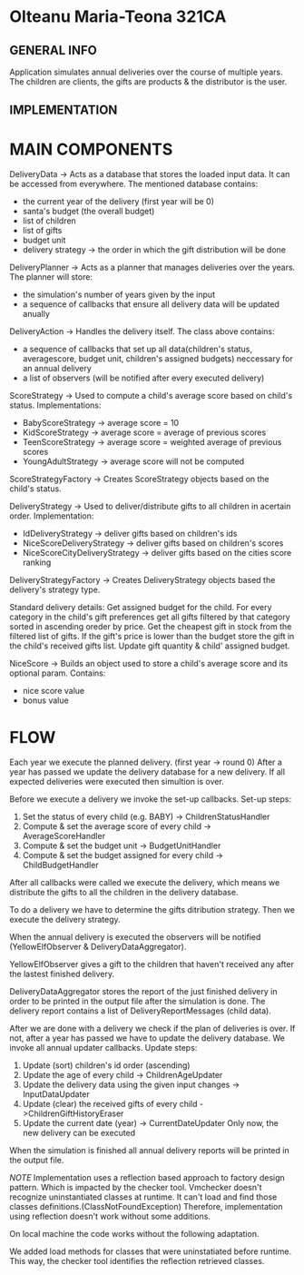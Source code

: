 # Olteanu Maria-Teona 321CA

## GENERAL INFO
Application simulates annual deliveries over the course of multiple years.
The children are clients, the gifts are products & the distributor is the user.

## IMPLEMENTATION

# MAIN COMPONENTS
DeliveryData
-> Acts as a database that stores the loaded input data.
It can be accessed from everywhere.
The mentioned database contains:
- the current year of the delivery (first year will be 0)
- santa's budget (the overall budget)
- list of children
- list of gifts
- budget unit
- delivery strategy -> the order in which the gift distribution will be done

DeliveryPlanner
-> Acts as a planner that manages deliveries over the years.
The planner will store:
- the simulation's number of years given by the input
- a sequence of callbacks that ensure all delivery data will be updated anually

DeliveryAction
-> Handles the delivery itself.
The class above contains:
- a sequence of callbacks that set up all data(children's status, averagescore, 
budget unit, children's assigned budgets) neccessary for an annual delivery
- a list of observers (will be notified after every executed delivery)

ScoreStrategy
-> Used to compute a child's average score based on child's status.
Implementations:
- BabyScoreStrategy -> average score = 10
- KidScoreStrategy -> average score = average of previous scores  
- TeenScoreStrategy -> average score = weighted average of previous scores
- YoungAdultStrategy -> average score will not be computed

ScoreStrategyFactory
-> Creates ScoreStrategy objects based on the child's status.

DeliveryStrategy
-> Used to deliver/distribute gifts to all children in acertain order.
Implementation:
- IdDeliveryStrategy -> deliver gifts based on children's ids
- NiceScoreDeliveryStrategy -> deliver gifts based on children's scores
- NiceScoreCityDeliveryStrategy -> deliver gifts based on the cities score ranking

DeliveryStrategyFactory
-> Creates DeliveryStrategy objects based the delivery's strategy type.

Standard delivery details:
Get assigned budget for the child.
For every category in the child's gift preferences get all gifts filtered by 
that category sorted in ascending oreder by price.
Get the cheapest gift in stock from the filtered list of gifts.
If the gift's price is lower than the budget store the gift in the child's 
received gifts list.
Update gift quantity & child' assigned budget.

NiceScore
-> Builds an object used to store a child's average score and its optional param.
Contains:
- nice score value
- bonus value 

# FLOW
Each year we execute the planned delivery. (first year -> round 0)
After a year has passed we update the delivery database for a new delivery. 
If all expected deliveries were executed then simultion is over.

Before we execute a delivery we invoke the set-up callbacks.
Set-up steps:
1) Set the status of every child (e.g. BABY) -> ChildrenStatusHandler
2) Compute & set the average score of every child -> AverageScoreHandler
3) Compute & set the budget unit -> BudgetUnitHandler
4) Compute & set the budget assigned for every child -> ChildBudgetHandler

After all callbacks were called we execute the delivery, which means we 
distribute the gifts to all the children in the delivery database.

To do a delivery we have to determine the gifts ditribution strategy.
Then we execute the delivery strategy.

When the annual delivery is executed the observers will be 
notified (YellowElfObserver & DeliveryDataAggregator).

YellowElfObserver gives a gift to the children that haven't received any after
the lastest finished delivery.

DeliveryDataAggregator stores the report of the just finished delivery in order
to be printed in the output file after the simulation is done.
The delivery report contains a list of DeliveryReportMessages (child data).

After we are done with a delivery we check if the plan of deliveries is over.
If not, after a year has passed we have to update the delivery database.
We invoke all annual updater callbacks.
Update steps:
1) Update (sort) children's id order (ascending)
2) Update the age of every child -> ChildrenAgeUpdater
3) Update the delivery data using the given input changes -> InputDataUpdater 	
4) Update (clear) the received gifts of every child ->ChildrenGiftHistoryEraser
5) Update the current date (year) -> CurrentDateUpdater
Only now, the new delivery can be executed

When the simulation is finished all annual delivery reports will be printed in
the output file.

*NOTE*
Implementation uses a reflection based approach to factory design pattern.
Which is impacted by the checker tool. 
Vmchecker doesn't recognize uninstantiated classes at runtime.
It can't load and find those classes definitions.(ClassNotFoundException)
Therefore, implementation using reflection doesn't work without some additions.

On local machine the code works without the following adaptation.

We added load methods for classes that were uninstatiated before runtime.
This way, the checker tool identifies the reflection retrieved classes.
